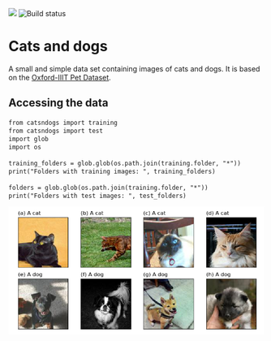 ![](https://travis-ci.com/simonpf/catsndogs.svg?branch=master)
![Build status](https://ci.appveyor.com/api/projects/status/9hx1mv9ymq45s7k0?svg=true)

# Cats and dogs

A small and simple data set containing images of cats and dogs. It is based on the [Oxford-IIIT Pet Dataset](https://www.robots.ox.ac.uk/~vgg/data/pets/).

## Accessing the data

```
from catsndogs import training
from catsndogs import test
import glob
import os

training_folders = glob.glob(os.path.join(training.folder, "*"))
print("Folders with training images: ", training_folders)

folders = glob.glob(os.path.join(training.folder, "*"))
print("Folders with test images: ", test_folders)
```


![Samples from the dataset](misc/samples.png)
